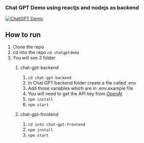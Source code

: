 ### Chat GPT Demo using reactjs and nodejs as backend

[![ChatGPT Demo](https://img.youtube.com/vi/aJkFRv571_Q/0.jpg)](https://www.youtube.com/watch?v=aJkFRv571_Q)


## How to run
1. Clone the repo
2. cd into the repo `cd chatgptdemo`
3. You will see 2 folder
   1. chat-gpt-backend 
      1. `cd chat-gpt-backend`
      2. In Chat GPT backend folder create a file called .env
      3. Add those variables which are in .env.example file
      4. You will need to get the API key from [OpenAI](https://openai.com/)
      5. `npm install`
      6. `npm start`
   
   2. chat-gpt-frontend
      1. `cd into chat-gpt-frontend`
      2. `npm install`
      3. `npm start`